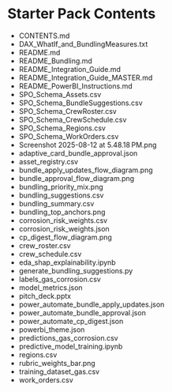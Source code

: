 # Starter Pack Contents

- CONTENTS.md
- DAX_WhatIf_and_BundlingMeasures.txt
- README.md
- README_Bundling.md
- README_Integration_Guide.md
- README_Integration_Guide_MASTER.md
- README_PowerBI_Instructions.md
- SPO_Schema_Assets.csv
- SPO_Schema_BundleSuggestions.csv
- SPO_Schema_CrewRoster.csv
- SPO_Schema_CrewSchedule.csv
- SPO_Schema_Regions.csv
- SPO_Schema_WorkOrders.csv
- Screenshot 2025-08-12 at 5.48.18 PM.png
- adaptive_card_bundle_approval.json
- asset_registry.csv
- bundle_apply_updates_flow_diagram.png
- bundle_approval_flow_diagram.png
- bundling_priority_mix.png
- bundling_suggestions.csv
- bundling_summary.csv
- bundling_top_anchors.png
- corrosion_risk_weights.csv
- corrosion_risk_weights.json
- cp_digest_flow_diagram.png
- crew_roster.csv
- crew_schedule.csv
- eda_shap_explainability.ipynb
- generate_bundling_suggestions.py
- labels_gas_corrosion.csv
- model_metrics.json
- pitch_deck.pptx
- power_automate_bundle_apply_updates.json
- power_automate_bundle_approval.json
- power_automate_cp_digest.json
- powerbi_theme.json
- predictions_gas_corrosion.csv
- predictive_model_training.ipynb
- regions.csv
- rubric_weights_bar.png
- training_dataset_gas.csv
- work_orders.csv
